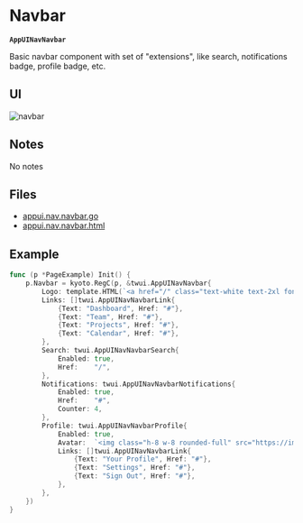 
# Navbar

**`AppUINavNavbar`**

Basic navbar component with set of "extensions", like search, notifications badge, profile badge, etc.

## UI

![navbar](/assets/examples/navbar.jpg)

## Notes

No notes

## Files

- [appui.nav.navbar.go](https://github.com/kyoto-framework/uikit/blob/master/twui/appui.nav.navbar.go)
- [appui.nav.navbar.html](https://github.com/kyoto-framework/uikit/blob/master/twui/appui.nav.navbar.html)

## Example

```go
func (p *PageExample) Init() {
    p.Navbar = kyoto.RegC(p, &twui.AppUINavNavbar{
        Logo: template.HTML(`<a href="/" class="text-white text-2xl font-bold">TWUI</a>`),
        Links: []twui.AppUINavNavbarLink{
            {Text: "Dashboard", Href: "#"},
            {Text: "Team", Href: "#"},
            {Text: "Projects", Href: "#"},
            {Text: "Calendar", Href: "#"},
        },
        Search: twui.AppUINavNavbarSearch{
            Enabled: true,
            Href:    "/",
        },
        Notifications: twui.AppUINavNavbarNotifications{
            Enabled: true,
            Href:    "#",
            Counter: 4,
        },
        Profile: twui.AppUINavNavbarProfile{
            Enabled: true,
            Avatar:  `<img class="h-8 w-8 rounded-full" src="https://images.unsplash.com/photo-1472099645785-5658abf4ff4e?ixlib=rb-1.2.1&ixid=eyJhcHBfaWQiOjEyMDd9&auto=format&fit=facearea&facepad=2&w=256&h=256&q=80">`,
            Links: []twui.AppUINavNavbarLink{
                {Text: "Your Profile", Href: "#"},
                {Text: "Settings", Href: "#"},
                {Text: "Sign Out", Href: "#"},
            },
        },
    })
}
```
